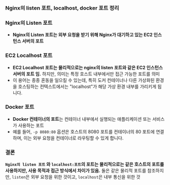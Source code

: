 ### Nginx의 listen 포트, localhost, docker 포트 정리

### Nginx의 Listen 포트

- **Nginx의 Listen 포트는 외부 요청을 받기 위해 Nginx가 대기하고 있는 EC2 인스턴스 서버의 포트**

### EC2 Localhost 포트

- **EC2 Localhost 포트는 물리적으로는 nginx의 listen 포트와 같은 EC2 인스턴스 서버의 포트 임.** 
  하지만, 의미는 특정 호스트 내부에서만 접근 가능한 포트를 의미 
- 이 용어는 종종 혼동을 일으킬 수 있는데, 특히 도커 컨테이너나 다른 가상화된 환경을 호스팅하는 컨텍스트에서는 "localhost"가 해당 가상 환경 내부를 가리키게 됩니다.

### Docker 포트

- **Docker 컨테이너의 포트**는 컨테이너 내부에서 실행되는 애플리케이션 또는 서비스가 사용하는 포트
- 예를 들어, `-p 8080:80` 옵션은 호스트의 8080 포트를 컨테이너의 80 포트에 연결하며, 이는 외부 요청을 컨테이너로 라우팅할 수 있게 합니다.

### 결론

**`Nginx의 listen 포트` 와 `localhost:포트`의 포트는 물리적으로는 같은 호스트의 포트를 사용하지만, 사용 목적과 접근 방식에서 차이가 있음.** 둘은 같은 물리적 포트를 참조하지만, `listen`은 외부 요청을 위한 것이고, `localhost`은 내부 통신을 위한 것